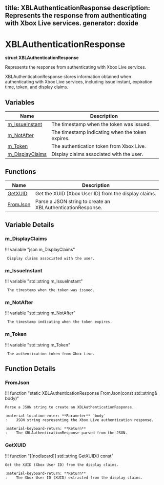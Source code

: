 title: XBLAuthenticationResponse
description: Represents the response from authenticating with Xbox Live services.
generator: doxide
---


# XBLAuthenticationResponse

**struct XBLAuthenticationResponse**



Represents the response from authenticating with Xbox Live services.

XBLAuthenticationResponse stores information obtained when authenticating
with Xbox Live services, including issue instant, expiration time, token,
and display claims.


## Variables

| Name | Description |
| ---- | ----------- |
| [m_IssueInstant](#m_IssueInstant) |  The timestamp when the token was issued. |
| [m_NotAfter](#m_NotAfter) |  The timestamp indicating when the token expires. |
| [m_Token](#m_Token) |  The authentication token from Xbox Live. |
| [m_DisplayClaims](#m_DisplayClaims) |  Display claims associated with the user. |

## Functions

| Name | Description |
| ---- | ----------- |
| [GetXUID](#GetXUID) | Get the XUID (Xbox User ID) from the display claims. |
| [FromJson](#FromJson) | Parse a JSON string to create an XBLAuthenticationResponse. |

## Variable Details

### m_DisplayClaims<a name="m_DisplayClaims"></a>

!!! variable "json m_DisplayClaims"

     Display claims associated with the user.

### m_IssueInstant<a name="m_IssueInstant"></a>

!!! variable "std::string m_IssueInstant"

     The timestamp when the token was issued.

### m_NotAfter<a name="m_NotAfter"></a>

!!! variable "std::string m_NotAfter"

     The timestamp indicating when the token expires.

### m_Token<a name="m_Token"></a>

!!! variable "std::string m_Token"

     The authentication token from Xbox Live.

## Function Details

### FromJson<a name="FromJson"></a>
!!! function "static XBLAuthenticationResponse FromJson(const std::string&amp; body)"

    
    
    Parse a JSON string to create an XBLAuthenticationResponse.
    
    :material-location-enter: **Parameter** `body`
    :    JSON string representing the Xbox Live authentication response.
    
    :material-keyboard-return: **Return**
    :    The XBLAuthenticationResponse parsed from the JSON.
    

### GetXUID<a name="GetXUID"></a>
!!! function "[[nodiscard]] std::string GetXUID() const"

    
    
    Get the XUID (Xbox User ID) from the display claims.
    
    :material-keyboard-return: **Return**
    :    The Xbox User ID (XUID) extracted from the display claims.
    


